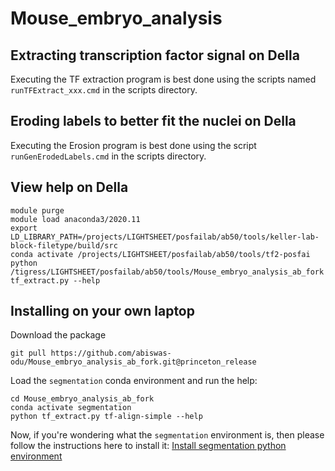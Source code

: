 # Mouse_embryo_analysis

## Extracting transcription factor signal on Della

Executing the TF extraction program is best done using the scripts named ``runTFExtract_xxx.cmd`` in the scripts directory.

## Eroding labels to better fit the nuclei on Della

Executing the Erosion program is best done using the script ``runGenErodedLabels.cmd`` in the scripts directory.

## View help on Della
```commandline
module purge
module load anaconda3/2020.11
export LD_LIBRARY_PATH=/projects/LIGHTSHEET/posfailab/ab50/tools/keller-lab-block-filetype/build/src
conda activate /projects/LIGHTSHEET/posfailab/ab50/tools/tf2-posfai
python /tigress/LIGHTSHEET/posfailab/ab50/tools/Mouse_embryo_analysis_ab_fork tf_extract.py --help
```

## Installing on your own laptop

Download the package
```commandline
git pull https://github.com/abiswas-odu/Mouse_embryo_analysis_ab_fork.git@princeton_release
```
Load the `segmentation` conda environment and run the help:

```commandline
cd Mouse_embryo_analysis_ab_fork
conda activate segmentation 
python tf_extract.py tf-align-simple --help
```

Now, if you're wondering what the `segmentation` environment is, then please follow the instructions here to install it: [Install segmentation python environment](https://github.com/abiswas-odu/roi_convertor#install-on-your-own-machine)





